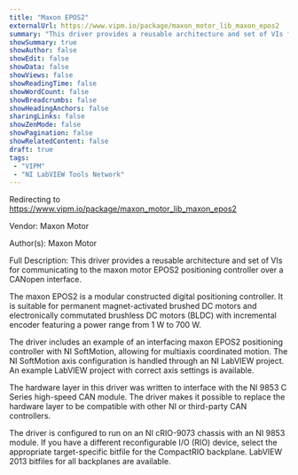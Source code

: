 ```yaml
---
title: "Maxon EPOS2"
externalUrl: https://www.vipm.io/package/maxon_motor_lib_maxon_epos2
summary: "This driver provides a reusable architecture and set of VIs for communicating to the maxon motor EPOS2 positioning controller over a CANopen interface."
showSummary: true
showAuthor: false
showEdit: false
showData: false
showViews: false
showReadingTime: false
showWordCount: false
showBreadcrumbs: false
showHeadingAnchors: false
sharingLinks: false
showZenMode: false
showPagination: false
showRelatedContent: false
draft: true
tags:
 - "VIPM"
 - "NI LabVIEW Tools Network"
---
```


Redirecting to https://www.vipm.io/package/maxon_motor_lib_maxon_epos2

Vendor: Maxon Motor

Author(s): Maxon Motor
 
Full Description:
This driver provides a reusable architecture and set of VIs for communicating to the maxon motor EPOS2 positioning controller over a CANopen interface. 

The maxon EPOS2 is a modular constructed digital positioning controller. It is suitable for permanent magnet-activated brushed DC motors and electronically commutated brushless DC motors (BLDC) with incremental encoder featuring a power range from 1 W to 700 W. 

The driver includes an example of an interfacing maxon EPOS2 positioning controller with NI SoftMotion, allowing for multiaxis coordinated motion. The NI SoftMotion axis configuration is handled through an NI LabVIEW project. An example LabVIEW project with correct axis settings is available. 

The hardware layer in this driver was written to interface with the NI 9853 C Series high-speed CAN module. The driver makes it possible to replace the hardware layer to be compatible with other NI or third-party CAN controllers. 

The driver is configured to run on an NI cRIO-9073 chassis with an NI 9853 module. If you have a different reconfigurable I/O (RIO) device, select the appropriate target-specific bitfile for the CompactRIO backplane. LabVIEW 2013 bitfiles for all backplanes are available.